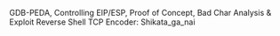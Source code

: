GDB-PEDA, Controlling EIP/ESP, Proof of Concept, Bad Char Analysis & Exploit
Reverse Shell TCP
Encoder: Shikata_ga_nai
